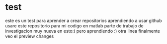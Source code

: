 # test
este es un test para aprender a crear repositorios
aprendiendo a usar github
usare este repositorio para mi codigo en matlab
parte de trabajo de investigacion
muy nueva en esto:(
pero aprendiendo  :)
otra linea
finalmente veo el preview changes
